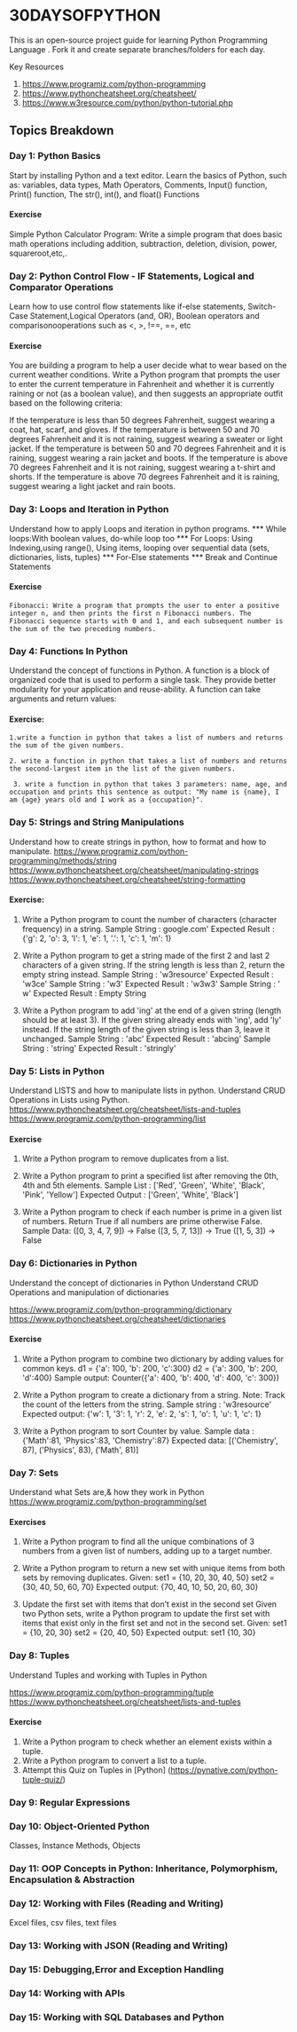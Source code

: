 # 30DAYSOFPYTHON
This is an open-source project guide for learning Python Programming Language .
Fork it and create separate branches/folders for each day. 


Key Resources 
1. https://www.programiz.com/python-programming
2. https://www.pythoncheatsheet.org/cheatsheet/
3. https://www.w3resource.com/python/python-tutorial.php

## Topics Breakdown

### Day 1: Python Basics
Start by installing Python and a text editor. Learn the basics of Python, such as: 
 variables, data types, Math Operators, Comments, Input() function, Print() function, The str(), int(), and float() Functions

#### Exercise
Simple Python Calculator Program: Write a simple program that does basic math operations including addition, subtraction, deletion, division, power, squareroot,etc,. 


### Day 2: Python Control Flow - IF Statements, Logical and Comparator Operations

Learn how to use control flow statements like if-else statements, Switch-Case Statement,Logical Operators (and, OR), Boolean operators and comparisonooperations such as <, >, !==, ==, etc

#### Exercise
You are building a program to help a user decide what to wear based on the current weather conditions. Write a Python program that prompts the user to enter the current temperature in Fahrenheit and whether it is currently raining or not (as a boolean value), and then suggests an appropriate outfit based on the following criteria:

If the temperature is less than 50 degrees Fahrenheit, suggest wearing a coat, hat, scarf, and gloves.
If the temperature is between 50 and 70 degrees Fahrenheit and it is not raining, suggest wearing a sweater or light jacket.
If the temperature is between 50 and 70 degrees Fahrenheit and it is raining, suggest wearing a rain jacket and boots.
If the temperature is above 70 degrees Fahrenheit and it is not raining, suggest wearing a t-shirt and shorts.
If the temperature is above 70 degrees Fahrenheit and it is raining, suggest wearing a light jacket and rain boots.


### Day 3: Loops and Iteration in Python 
Understand how to apply Loops and iteration in python programs. 
*** While loops:With boolean values, do-while loop too
*** For Loops: Using Indexing,using range(), Using items, looping over sequential data (sets, dictionaries, lists, tuples) 
*** For-Else statements
*** Break and Continue Statements

#### Exercise
    Fibonacci: Write a program that prompts the user to enter a positive integer n, and then prints the first n Fibonacci numbers. The Fibonacci sequence starts with 0 and 1, and each subsequent number is the sum of the two preceding numbers.


### Day 4: Functions In Python 
Understand the concept of functions in Python. A function is a block of organized code that is used to perform a single task. They provide better modularity for your application and reuse-ability.
A function can take arguments and return values:

#### Exercise:
    1.write a function in python that takes a list of numbers and returns the sum of the given numbers. 

    2. write a function in python that takes a list of numbers and returns the second-largest item in the list of the given numbers. 

     3. write a function in python that takes 3 parameters: name, age, and occupation and prints this sentence as output: "My name is {name}, I am {age} years old and I work as a {occupation}". 

### Day 5: Strings and String Manipulations 
Understand how to create strings in python, how to format and how to manipulate. 
https://www.programiz.com/python-programming/methods/string
https://www.pythoncheatsheet.org/cheatsheet/manipulating-strings
https://www.pythoncheatsheet.org/cheatsheet/string-formatting

#### Exercise:

1. Write a Python program to count the number of characters (character frequency) in a string.
Sample String : google.com'
Expected Result : {'g': 2, 'o': 3, 'l': 1, 'e': 1, '.': 1, 'c': 1, 'm': 1}

2. Write a Python program to get a string made of the first 2 and last 2 characters of a given string. If the string length is less than 2, return the empty string instead.
Sample String : 'w3resource'
Expected Result : 'w3ce'
Sample String : 'w3'
Expected Result : 'w3w3'
Sample String : ' w'
Expected Result : Empty String

3. Write a Python program to add 'ing' at the end of a given string (length should be at least 3). If the given string already ends with 'ing', add 'ly' instead. If the string length of the given string is less than 3, leave it unchanged.
Sample String : 'abc'
Expected Result : 'abcing'
Sample String : 'string'
Expected Result : 'stringly'

### Day 5: Lists in Python
Understand LISTS and how to manipulate lists in python. 
Understand CRUD Operations in Lists using Python. 
https://www.pythoncheatsheet.org/cheatsheet/lists-and-tuples
https://www.programiz.com/python-programming/list

#### Exercise 
1. Write a Python program to remove duplicates from a list.
2. Write a Python program to print a specified list after removing the 0th, 4th and 5th elements.
Sample List : ['Red', 'Green', 'White', 'Black', 'Pink', 'Yellow']
Expected Output : ['Green', 'White', 'Black']

3. Write a Python program to check if each number is prime in a given list of numbers. Return True if all numbers are prime otherwise False.
Sample Data:
([0, 3, 4, 7, 9]) -> False
([3, 5, 7, 13]) -> True
([1, 5, 3]) -> False

### Day 6: Dictionaries in Python 
Understand the concept of dictionaries in Python
Understand CRUD Operations and manipulation of dictionaries 

https://www.programiz.com/python-programming/dictionary
https://www.pythoncheatsheet.org/cheatsheet/dictionaries

#### Exercise 
1. Write a Python program to combine two dictionary by adding values for common keys.
d1 = {'a': 100, 'b': 200, 'c':300}
d2 = {'a': 300, 'b': 200, 'd':400}
Sample output: Counter({'a': 400, 'b': 400, 'd': 400, 'c': 300})

2. Write a Python program to create a dictionary from a string.
Note: Track the count of the letters from the string.
Sample string : 'w3resource'
Expected output: {'w': 1, '3': 1, 'r': 2, 'e': 2, 's': 1, 'o': 1, 'u': 1, 'c': 1}

3. Write a Python program to sort Counter by value.
Sample data : {'Math':81, 'Physics':83, 'Chemistry':87}
Expected data: [('Chemistry', 87), ('Physics', 83), ('Math', 81)]



### Day 7: Sets 
Understand what Sets are,& how they work in Python
https://www.programiz.com/python-programming/set

#### Exercises
1.  Write a Python program to find all the unique combinations of 3 numbers from a given list of numbers, adding up to a target number.
2.  Write a Python program to return a new set with unique items from both sets by removing duplicates.
   Given:
    set1 = {10, 20, 30, 40, 50}
    set2 = {30, 40, 50, 60, 70}
   Expected output:
    {70, 40, 10, 50, 20, 60, 30}

3. Update the first set with items that don’t exist in the second set
Given two Python sets, write a Python program to update the first set with items that exist only in the first set and not in the second set.
Given:
  set1 = {10, 20, 30}
  set2 = {20, 40, 50}
Expected output:
 set1 {10, 30}

### Day 8: Tuples 
Understand Tuples and working with Tuples in Python 

https://www.programiz.com/python-programming/tuple
https://www.pythoncheatsheet.org/cheatsheet/lists-and-tuples

#### Exercise 
1. Write a Python program to check whether an element exists within a tuple.
2. Write a Python program to convert a list to a tuple.
3. Attempt this Quiz on Tuples in [Python] (https://pynative.com/python-tuple-quiz/) 

### Day 9: Regular Expressions



### Day 10: Object-Oriented Python 
 Classes, Instance Methods, Objects 
 
 

### Day 11: OOP Concepts in Python: Inheritance, Polymorphism, Encapsulation & Abstraction





### Day 12: Working with Files (Reading and Writing)

Excel files, csv files, text files 


### Day 13: Working with JSON (Reading and Writing)



### Day 15: Debugging,Error and Exception Handling 




### Day 14: Working with APIs 



### Day 15: Working with SQL Databases and Python 


















